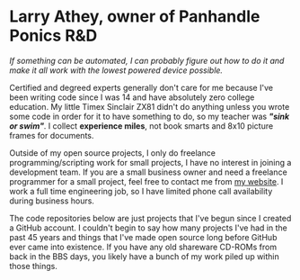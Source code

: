# Larry Athey, owner of Panhandle Ponics R&D

_If something can be automated, I can probably figure out how to do it and make it all work with the lowest powered device possible._

Certified and degreed experts generally don't care for me because I've been writing code since I was 14 and have absolutely zero college education. My little Timex Sinclair ZX81 didn't do anything unless you wrote some code in order for it to have something to do, so my teacher was _**"sink or swim"**_. I collect **experience miles**, not book smarts and 8x10 picture frames for documents.

Outside of my open source projects, I only do freelance programming/scripting work for small projects, I have no interest in joining a development team. If you are a small business owner and need a freelance programmer for a small project, feel free to contact me from [my website](https://panhandleponics.com/#contact). I work a full time engineering job, so I have limited phone call availability during business hours.

The code repositories below are just projects that I've begun since I created a GitHub account. I couldn't begin to say how many projects I've had in the past 45 years and things that I've made open source long before GitHub ever came into existence. If you have any old shareware CD-ROMs from back in the BBS days, you likely have a bunch of my work piled up within those things.
